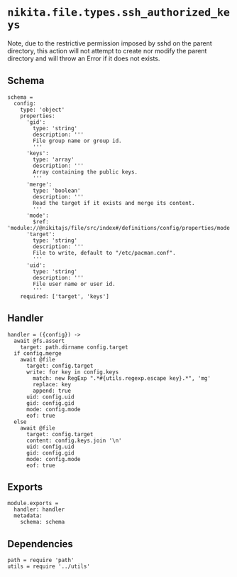 
# `nikita.file.types.ssh_authorized_keys`

Note, due to the restrictive permission imposed by sshd on the parent directory,
this action will not attempt to create nor modify the parent directory and will
throw an Error if it does not exists.

## Schema

    schema =
      config:
        type: 'object'
        properties:
          'gid':
            type: 'string'
            description: '''
            File group name or group id.
            '''
          'keys':
            type: 'array'
            description: '''
            Array containing the public keys.
            '''
          'merge':
            type: 'boolean'
            description: '''
            Read the target if it exists and merge its content.
            '''
          'mode':
            $ref: 'module://@nikitajs/file/src/index#/definitions/config/properties/mode'
          'target':
            type: 'string'
            description: '''
            File to write, default to "/etc/pacman.conf".
            '''
          'uid':
            type: 'string'
            description: '''
            File user name or user id.
            '''
        required: ['target', 'keys']

## Handler

    handler = ({config}) ->
      await @fs.assert
        target: path.dirname config.target
      if config.merge
        await @file
          target: config.target
          write: for key in config.keys
            match: new RegExp ".*#{utils.regexp.escape key}.*", 'mg'
            replace: key
            append: true
          uid: config.uid
          gid: config.gid
          mode: config.mode
          eof: true
      else
        await @file
          target: config.target
          content: config.keys.join '\n'
          uid: config.uid
          gid: config.gid
          mode: config.mode
          eof: true
      

## Exports

    module.exports =
      handler: handler
      metadata:
        schema: schema

## Dependencies

    path = require 'path'
    utils = require '../utils'
